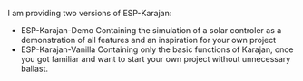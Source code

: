 I am providing two versions of ESP-Karajan:
- ESP-Karajan-Demo Containing the simulation of a solar controler as a demonstration of all features and an inspiration for your own project
- ESP-Karajan-Vanilla Containing only the basic functions of Karajan, once you got familiar and want to start your own project without unnecessary ballast. 
